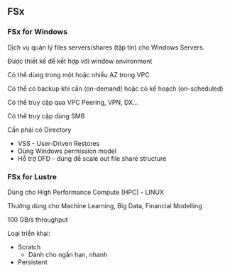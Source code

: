 ## FSx

### FSx for Windows
Dịch vụ quản lý files servers/shares (tập tin) cho Windows Servers. 

Được thiết kế để kết hợp với window environment 

Có thể dùng trong một hoặc nhiều AZ trong VPC

Có thể có backup khi cần (on-demand) hoặc có kế hoạch (on-scheduled)

Có thể truy cập qua VPC Peering, VPN, DX...

Có thể truy cập dùng SMB 

Cần phải có Directory


- VSS - User-Driven Restores
- Dùng Windows permission model 
- Hỗ trợ DFD - dùng để scale out file share structure 


### FSx for Lustre

Dùng cho High Performance Compute (HPC) - LINUX

Thường dùng cho Machine Learning, Big Data, Financial Modelling 

100 GB/s throughput 

Loại triển khai:
 - Scratch 
    + Dành cho ngắn hạn, nhanh
 - Persistent